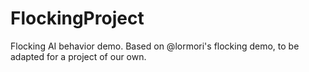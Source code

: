 # FlockingProject
Flocking AI behavior demo. Based on @lormori's flocking demo, to be adapted for a project of our own.
